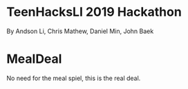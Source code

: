 # TeenHacksLI 2019 Hackathon

By Andson Li, Chris Mathew, Daniel Min, John Baek

# MealDeal

No need for the meal spiel, this is the real deal.
